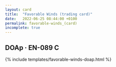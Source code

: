 ```yaml
---
layout: card
title:  "Favorable Winds (trading card)"
date:   2022-06-25 08:44:00 +0100
permalink: favorable-winds_(card)
incomplete: true
---
```


## DOAp &middot; EN-089 C

{% include templates/favorable-winds-doap.html %}